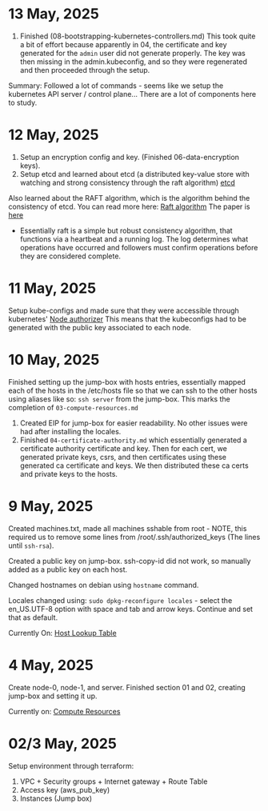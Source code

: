 # 13 May, 2025
1. Finished (08-bootstrapping-kubernetes-controllers.md)
This took quite a bit of effort because apparently in 04, the certificate and key generated for the `admin` user did not generate properly. The key was then missing in the admin.kubeconfig, and so they were regenerated and then proceeded through the setup.

Summary: Followed a lot of commands - seems like we setup the kubernetes API server / control plane... There are a lot of components here to study.

# 12 May, 2025
1. Setup an encryption config and key. (Finished 06-data-encryption keys).
2. Setup etcd and learned about etcd (a distributed key-value store with watching and strong consistency through the raft algorithm)
[etcd](etcd.io)

Also learned about the RAFT algorithm, which is the algorithm behind the consistency of etcd.
You can read more here:
[Raft algorithm](https://raft.github.io/)
The paper is [here](https://raft.github.io/raft.pdf)
- Essentially raft is a simple but robust consistency algorithm, that functions via a heartbeat and a running log. The log determines what operations have occurred and followers must confirm operations before they are considered complete.

# 11 May, 2025
Setup kube-configs and made sure that they were accessible through kubernetes' [Node authorizer](https://kubernetes.io/docs/reference/access-authn-authz/node/) This means that the kubeconfigs had to be generated with the public key associated to each node.
# 10 May, 2025
Finished setting up the jump-box with hosts entries, essentially mapped each of the hosts in the /etc/hosts file so that we can ssh to the other hosts using aliases like so: `ssh server` from the jump-box. This marks the completion of `03-compute-resources.md`

1. Created EIP for jump-box for easier readability. No other issues were had after installing the locales.
2. Finished `04-certificate-authority.md` which essentially generated a certificate authority certificate and key. Then for each cert, we generated private keys, csrs, and then certificates using these generated ca certificate and keys.
We then distributed these ca certs and private keys to the hosts.

# 9 May, 2025
Created machines.txt, made all machines sshable from root - NOTE, this required us to remove some lines from /root/.ssh/authorized_keys (The lines until `ssh-rsa`).

Created a public key on jump-box. ssh-copy-id did not work, so manually added as a public key on each host.

Changed hostnames on debian using `hostname` command.

Locales changed using: `sudo dpkg-reconfigure locales` - select the en_US.UTF-8 option with space and tab and arrow keys. Continue and set that as default.

Currently On:
[Host Lookup Table](https://github.com/kelseyhightower/kubernetes-the-hard-way/blob/master/docs/03-compute-resources.md#host-lookup-table)

# 4 May, 2025
Create node-0, node-1, and server.
Finished section 01 and 02, creating jump-box and setting it up.

Currently on:
[Compute Resources](https://github.com/kelseyhightower/kubernetes-the-hard-way/blob/master/docs/03-compute-resources.md)
# 02/3 May, 2025
Setup environment through terraform:
1. VPC + Security groups + Internet gateway + Route Table
2. Access key (aws_pub_key)
3. Instances (Jump box)

